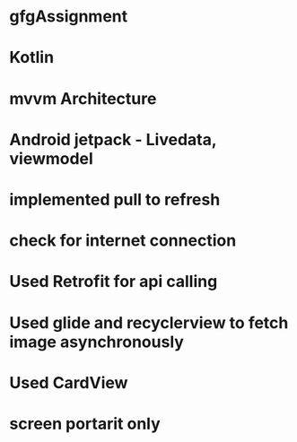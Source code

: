 # gfgAssignment
# Kotlin
# mvvm Architecture
# Android jetpack - Livedata, viewmodel
# implemented pull to refresh
# check for internet connection
# Used Retrofit for api calling
# Used glide and recyclerview to fetch image asynchronously
# Used CardView
# screen portarit only
